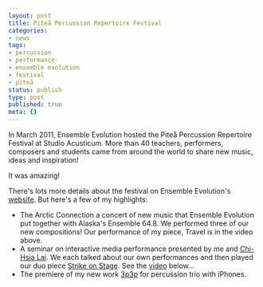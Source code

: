 ```yaml
---
layout: post
title: Piteå Percussion Repertoire Festival
categories:
- news
tags:
- percussion
- performance
- ensemble evolution
- festival
- piteå
status: publish
type: post
published: true
meta: {}
---
```


In March 2011, 
Ensemble Evolution hosted the Piteå Percussion Repertoire Festival at Studio Acusticum. More than 40 teachers, performers, composers and students came from around the world to share new music, ideas and inspiration!

It was amazing!

There's lots more details about the festival on 
Ensemble Evolution's 
[website](http://www.ensemble-evolution.com). But here's a few of my highlights:


* The Arctic Connection a concert of new music that Ensemble Evolution put together with Alaska's Ensemble 64.8. We performed three of our new compositions! Our performance of my piece, Travel is in the video above.
* A seminar on interactive media performance presented by me and [Chi-Hsia Lai](http://www.laichihsia.com). We each talked about our own performances and then played our duo piece [Strike on Stage](http://strikeonstage.posterous.com). See the [video](http://www.youtube.com/watch?v=apLqb0UgO_A) below...
* The premiere of my new work [3p3p](http://youtu.be/vJfFVxCJGZE) for percussion trio with iPhones.

